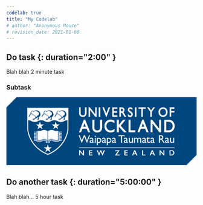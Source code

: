 ```yaml
---
codelab: true
title: "My Codelab"
# author: "Anonymous Mouse"
# revision_date: 2021-01-08
---
```


## Do task {: duration="2:00" }

Blah blah 2 minute task

### Subtask

![Alt text for accessibility](../assets/logo.png)

## Do another task {: duration="5:00:00" }

Blah blah... 5 hour task
